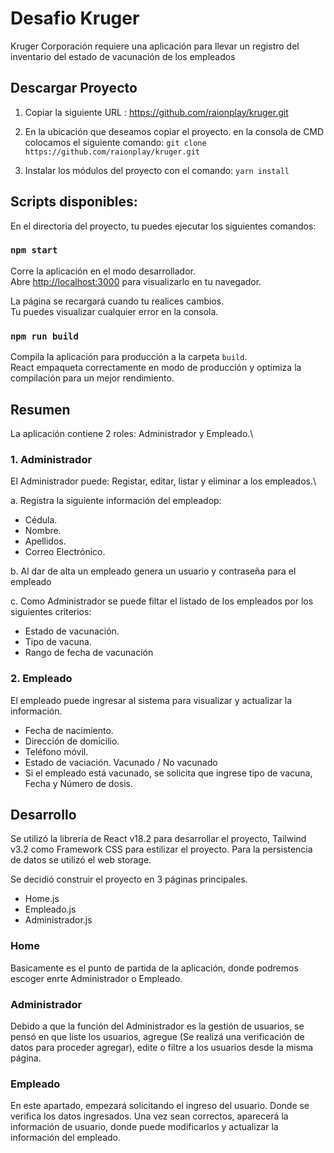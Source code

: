 # Desafio Kruger

Kruger Corporación requiere una aplicación para llevar un registro del inventario del estado de vacunación de los empleados

## Descargar Proyecto

1. Copiar la siguiente URL : https://github.com/raionplay/kruger.git

2. En la ubicación que deseamos copiar el proyecto. en la consola de CMD colocamos el siguiente comando:
`git clone https://github.com/raionplay/kruger.git`

3. Instalar los módulos del proyecto con el comando: `yarn install`

## Scripts disponibles:

En el directoria del proyecto, tu puedes ejecutar los siguientes comandos:

### `npm start`

Corre la aplicación en el modo desarrollador.\
Abre [http://localhost:3000](http://localhost:3000) para visualizarlo en tu navegador.

La página se recargará cuando tu realices cambios.\
Tu puedes visualizar cualquier error en la consola.

### `npm run build`

Compila la aplicación para producción a la carpeta `build`.\
React empaqueta correctamente en modo de producción y optimiza la compilación para un mejor rendimiento.


## Resumen

La aplicación contiene 2 roles: Administrador y Empleado.\

### 1. Administrador

El Administrador puede: Registar, editar, listar y eliminar a los empleados.\

a. Registra la siguiente información del empleadop:

- Cédula.
- Nombre.
- Apellidos.
- Correo Electrónico.

b. Al dar de alta un empleado genera un usuario y contraseña para el empleado

c. Como Administrador se puede filtar el listado de los empleados por los siguientes criterios:

- Estado de vacunación.
- Tipo de vacuna.
- Rango de fecha de vacunación

### 2. Empleado

El empleado puede ingresar al sistema para visualizar y actualizar la información.

- Fecha de nacimiento.
- Dirección de domicilio.
- Teléfono móvil.
- Estado de vaciación. Vacunado / No vacunado
- Si el empleado está vacunado, se solicita que ingrese tipo de vacuna, Fecha y Número de dosis.

## Desarrollo

Se utilizó la librería de React v18.2 para desarrollar el proyecto,  Tailwind v3.2 como Framework CSS para estilizar el proyecto. Para la persistencia de datos se utilizó el web storage.

 Se decidió construir el proyecto en 3 páginas principales.
 - Home.js
 - Empleado.js
 - Administrador.js

### Home

Basicamente es el punto de partida de la aplicación, donde podremos escoger enrte Administrador o Empleado.

### Administrador

Debido a que la función del Administrador es la gestión de usuarios, se pensó en que liste los usuarios, agregue (Se realizá una verificación de datos para proceder agregar), edite o filtre a los usuarios desde la misma página.

### Empleado

En este apartado, empezará solicitando el ingreso del usuario. Donde se verifica los datos ingresados. Una vez sean correctos, aparecerá la información de usuario, donde puede modificarlos y actualizar la información del empleado.






